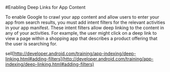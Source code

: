 #Enabling Deep Links for App Content

To enable Google to crawl your app content and allow users to enter your app from search results, you must add intent filters for the relevant activities in your app manifest. These intent filters allow deep linking to the content in any of your activities. For example, the user might click on a deep link to view a page within a shopping app that describes a product offering that the user is searching for.

sell[http://developer.android.com/training/app-indexing/deep-linking.html#adding-filters](http://developer.android.com/training/app-indexing/deep-linking.html#adding-filters)